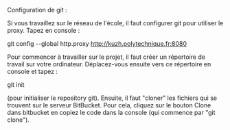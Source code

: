 Configuration de git :

Si vous travaillez sur le réseau de l'école, il faut configurer git pour utiliser le proxy. Tapez en console : 

git config --global http.proxy http://kuzh.polytechnique.fr:8080

Pour commencer à travailler sur le projet, il faut créer un répertoire de travail sur votre ordinateur. Déplacez-vous ensuite vers ce répertoire en console et tapez :

git init 

(pour initialiser le repository git).
Ensuite, il faut "cloner" les fichiers qui se trouvent sur le serveur BitBucket. Pour cela, cliquez sur le bouton Clone dans bitbucket en copiez le code dans la console (qui commence par "git clone").